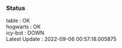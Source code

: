 ### Status


table : OK  
hogwarts : OK  
icy-bot : DOWN  
Latest Update : 2022-09-06 00:57:18.005875
